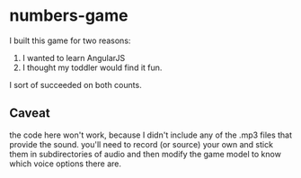 numbers-game
============

I built this game for two reasons:

1. I wanted to learn AngularJS
2. I thought my toddler would find it fun.

I sort of succeeded on both counts.

Caveat
------

the code here won't work, because I didn't include any of the .mp3 files that provide the sound.
you'll need to record (or source) your own and stick them in subdirectories of audio and then 
modify the game model to know which voice options there are.

